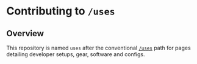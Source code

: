 # Contributing to `/uses`

## Overview

This repository is named `uses` after the conventional [`/uses`](https://uses.tech)
path for pages detailing developer setups, gear, software and configs.
